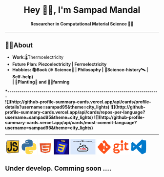<h1 align="center"> Hey 🙋‍♂️, I'm Sampad Mandal</h1>
<h4 align="center">Researcher in Computational Material Science 👨‍💻 </h4>
<hr/>
<h2> 👨‍🎓About</h2>
<ul>
  <li><b>Work:</b>🌡️Thermoelectricity</li>
  <li><b>Future Plan:<b/> Piezoelectricity | Ferroelectricity</li>
  <li><b>Hobbies:</b> 📚Book (⚛️ Science🔬 | Philosophy | 🔭Science-history🛰️ | Self-help) <br/>
                      | 🌱Planting🌳 and 👨‍🌾farming</li>
</ul>
 *----------------------------------------------------------------------------
<div>
![](http://github-profile-summary-cards.vercel.app/api/cards/profile-details?username=sampad95&theme=city_lights)
![](http://github-profile-summary-cards.vercel.app/api/cards/repos-per-language?username=sampad95&theme=city_lights)
![](http://github-profile-summary-cards.vercel.app/api/cards/most-commit-language?username=sampad95&theme=city_lights)
</div>
    
<hr/>

<div>
  <img src="/_img/js.gif" height=50rem alt="javascript"/>
  <img src="/_img/python2.gif" height=50rem alt="python"/>
  <img src="/_img/html.gif" height=50rem alt="HTML"/>
  <img src="/_img/css.gif" height=50rem alt="CSS"/>
  <img src="/_img/yaml.gif" height=50rem alt="YAML"/>
  <img src="/_img/git.gif" height=50rem alt="git"/>
  <img src="/_img/vs_code.gif" height=50rem alt="VSCode"/>
</div>

<h2>Under develop. Comming soon ....</h2>
